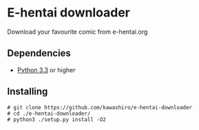 E-hentai downloader
===================
Download your favourite comic from e-hentai.org

Dependencies
------------
* [Python 3.3](https://www.python.org/ "Python") or higher

Installing
----------
    # git clone https://github.com/kawashiro/e-hentai-downloader
    # cd ./e-hentai-downloader/
    # python3 ./setup.py install -O2